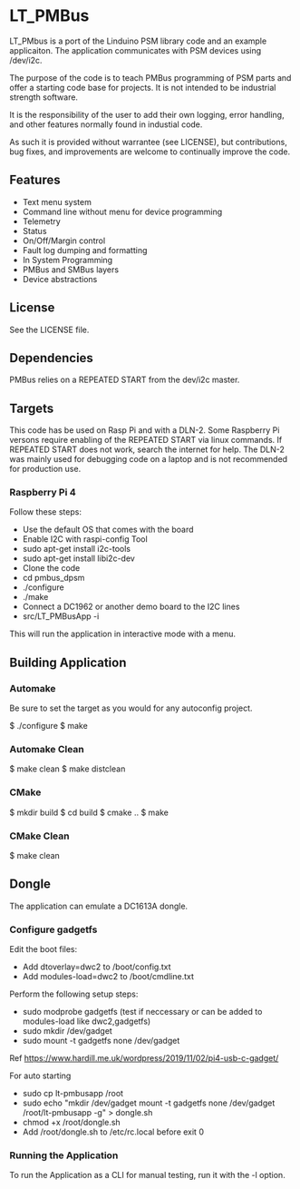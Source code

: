 # LT_PMBus

LT_PMbus is a port of the Linduino PSM library code and an example applicaiton.
The application communicates with PSM devices using /dev/i2c.

The purpose of the code is to teach PMBus programming of PSM parts and offer a
starting code base for projects. It is not intended to be industrial strength
software.

It is the responsibility of the user to add their own logging, error handling,
and other features normally found in industial code.

As such it is provided without warrantee (see LICENSE), but contributions,
bug fixes, and improvements are welcome to continually improve the code.

## Features

* Text menu system
* Command line without menu for device programming
* Telemetry
* Status
* On/Off/Margin control
* Fault log dumping and formatting
* In System Programming
* PMBus and SMBus layers
* Device abstractions

## License

See the LICENSE file.

## Dependencies

PMBus relies on a REPEATED START from the dev/i2c master.

## Targets

This code has be used on Rasp Pi and with a DLN-2. Some Raspberry Pi versons
require enabling of the REPEATED START via linux commands. If REPEATED START
does not work, search the internet for help. The DLN-2 was mainly used
for debugging code on a laptop and is not recommended for production use.

### Raspberry Pi 4

Follow these steps:

* Use the default OS that comes with the board
* Enable I2C with raspi-config Tool
* sudo apt-get install i2c-tools
* sudo apt-get install libi2c-dev
* Clone the code
* cd pmbus_dpsm
* ./configure
* ./make
* Connect a DC1962 or another demo board to the I2C lines
* src/LT_PMBusApp -i

This will run the application in interactive mode with a menu.

## Building Application

### Automake

Be sure to set the target as you would for any autoconfig project.

$ ./configure
$ make

### Automake Clean

$ make clean
$ make distclean

### CMake

$ mkdir build
$ cd build
$ cmake ..
$ make

### CMake Clean

$ make clean

## Dongle

The application can emulate a DC1613A dongle.

### Configure gadgetfs

Edit the boot files:

* Add dtoverlay=dwc2 to /boot/config.txt
* Add modules-load=dwc2 to /boot/cmdline.txt

Perform the following setup steps:

* sudo modprobe gadgetfs (test if neccessary or can be added to modules-load like dwc2,gadgetfs)
* sudo mkdir /dev/gadget
* sudo mount -t gadgetfs none /dev/gadget

Ref https://www.hardill.me.uk/wordpress/2019/11/02/pi4-usb-c-gadget/

For auto starting

* sudo cp lt-pmbusapp /root
* sudo echo "mkdir /dev/gadget
  mount -t gadgetfs none /dev/gadget
  /root/lt-pmbusapp -g" > dongle.sh
* chmod +x /root/dongle.sh
* Add /root/dongle.sh to /etc/rc.local before exit 0

### Running the Application

To run the Application as a CLI for manual testing, run it with the -l option.
